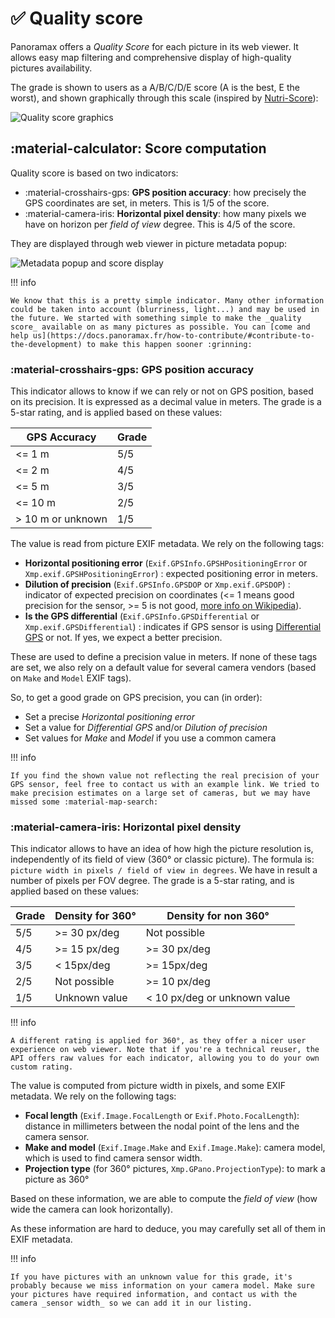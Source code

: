 # :white_check_mark: Quality score

Panoramax offers a _Quality Score_ for each picture in its web viewer. It allows easy map filtering and comprehensive display of high-quality pictures availability.

The grade is shown to users as a A/B/C/D/E score (A is the best, E the worst), and shown graphically through this scale (inspired by [Nutri-Score](https://en.wikipedia.org/wiki/Nutri-Score)):

![Quality score graphics](./images/quality_score.png)

## :material-calculator: Score computation

Quality score is based on two indicators:

- :material-crosshairs-gps: __GPS position accuracy__: how precisely the GPS coordinates are set, in meters. This is 1/5 of the score.
- :material-camera-iris: __Horizontal pixel density__: how many pixels we have on horizon per _field of view_ degree. This is 4/5 of the score.

They are displayed through web viewer in picture metadata popup:

![Metadata popup and score display](./images/quality_score_viewer.png)

!!! info

	We know that this is a pretty simple indicator. Many other information could be taken into account (blurriness, light...) and may be used in the future. We started with something simple to make the _quality score_ available on as many pictures as possible. You can [come and help us](https://docs.panoramax.fr/how-to-contribute/#contribute-to-the-development) to make this happen sooner :grinning:

### :material-crosshairs-gps: GPS position accuracy

This indicator allows to know if we can rely or not on GPS position, based on its precision. It is expressed as a decimal value in meters. The grade is a 5-star rating, and is applied based on these values:

| GPS Accuracy      | Grade |
| ----------------- | ----- |
| <= 1 m            |  5/5  |
| <= 2 m            |  4/5  |
| <= 5 m            |  3/5  |
| <= 10 m           |  2/5  |
| > 10 m or unknown |  1/5  |

The value is read from picture EXIF metadata. We rely on the following tags:

- __Horizontal positioning error__ (`Exif.GPSInfo.GPSHPositioningError` or `Xmp.exif.GPSHPositioningError`) : expected positioning error in meters.
- __Dilution of precision__ (`Exif.GPSInfo.GPSDOP` or `Xmp.exif.GPSDOP`) : indicator of expected precision on coordinates (<= 1 means good precision for the sensor, >= 5 is not good, [more info on Wikipedia](https://en.wikipedia.org/wiki/Dilution_of_precision_(navigation))).
- __Is the GPS differential__ (`Exif.GPSInfo.GPSDifferential` or `Xmp.exif.GPSDifferential`) : indicates if GPS sensor is using [Differential GPS](https://en.wikipedia.org/wiki/Differential_GPS) or not. If yes, we expect a better precision.

These are used to define a precision value in meters. If none of these tags are set, we also rely on a default value for several camera vendors (based on `Make` and `Model` EXIF tags).

So, to get a good grade on GPS precision, you can (in order):

- Set a precise _Horizontal positioning error_
- Set a value for _Differential GPS_ and/or _Dilution of precision_
- Set values for _Make_ and _Model_ if you use a common camera


!!! info

	If you find the shown value not reflecting the real precision of your GPS sensor, feel free to contact us with an example link. We tried to make precision estimates on a large set of cameras, but we may have missed some :material-map-search:

### :material-camera-iris: Horizontal pixel density

This indicator allows to have an idea of how high the picture resolution is, independently of its field of view (360° or classic picture). The formula is: `picture width in pixels / field of view in degrees`. We have in result a number of pixels per FOV degree. The grade is a 5-star rating, and is applied based on these values:

| Grade | Density for 360° | Density for non 360°         |
| ----- | ---------------- |  --------------------------- |
| 5/5   | >= 30 px/deg     | Not possible                 |
| 4/5   | >= 15 px/deg     | >= 30 px/deg                 |
| 3/5   | < 15px/deg       | >= 15px/deg                  |
| 2/5   | Not possible     | >= 10 px/deg                 |
| 1/5   | Unknown value    | < 10 px/deg or unknown value |

!!! info

	A different rating is applied for 360°, as they offer a nicer user experience on web viewer. Note that if you're a technical reuser, the API offers raw values for each indicator, allowing you to do your own custom rating.

The value is computed from picture width in pixels, and some EXIF metadata. We rely on the following tags:

- __Focal length__ (`Exif.Image.FocalLength` or `Exif.Photo.FocalLength`): distance in millimeters between the nodal point of the lens and the camera sensor.
- __Make and model__ (`Exif.Image.Make` and `Exif.Image.Make`): camera model, which is used to find camera sensor width.
- __Projection type__ (for 360° pictures, `Xmp.GPano.ProjectionType`): to mark a picture as 360°

Based on these information, we are able to compute the _field of view_ (how wide the camera can look horizontally).

As these information are hard to deduce, you may carefully set all of them in EXIF metadata.

!!! info

	If you have pictures with an unknown value for this grade, it's probably because we miss information on your camera model. Make sure your pictures have required information, and contact us with the camera _sensor width_ so we can add it in our listing.

